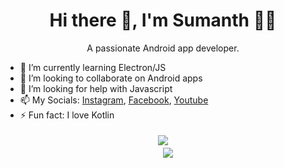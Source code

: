 
<h1 align='center'>
  Hi there 👋, I'm Sumanth 👨‍💻
</h1>

<p align='center'>
  A passionate Android app developer.
</p>

- 🌱 I’m currently learning Electron/JS
- 👯 I’m looking to collaborate on Android apps
- 🤔 I’m looking for help with Javascript
- 📫 My Socials: [Instagram](https://www.instagram.com/supersu_man/), [Facebook](https://www.facebook.com/AskSumanth444), [Youtube](https://www.youtube.com/channel/UCceOeB8FcmdUqmW79pUCYPg)
- ⚡ Fun fact: I love Kotlin

<p align='center'>
  <a href="#" style="display:block; padding:4px ">
    <img src="https://github-readme-stats.vercel.app/api/top-langs/?username=supersu-man&theme=tokyonight">
  </a>
  &nbsp;&nbsp;&nbsp;
  <a href="#">
    <img src="https://github-readme-stats.vercel.app/api?username=supersu-man&show_icons=true&theme=tokyonight&count_private=true">
  </a>
</p>
